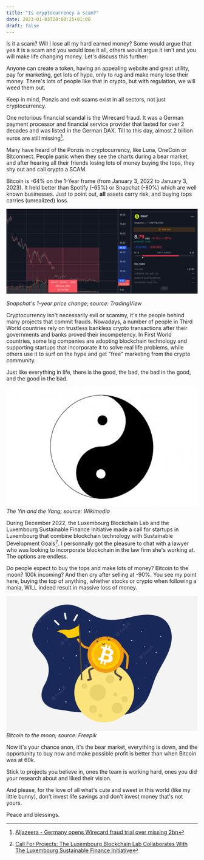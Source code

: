 ```yaml
---
title: "Is cryptocurrency a scam?"
date: 2023-01-03T20:00:25+01:00
draft: false
---
```

Is it a scam? Will I lose all my hard earned money? Some would argue that yes it is a scam and you would lose it all, others would argue it isn't and you will make life changing money. Let's discuss this further:

Anyone can create a token, having an appealing website and great utility, pay for marketing, get lots of hype, only to rug and make many lose their money. There's lots of people like that in crypto, but with regulation, we will weed them out. 

Keep in mind, Ponzis and exit scams exist in all sectors, not just cryptocurrency. 

One notorious financial scandal is the Wirecard fraud. It was a German payment processor and financial service provider that lasted for over 2 decades and was listed in the German DAX. Till to this day, almost 2 billion euros are still missing[^1].

Many have heard of the Ponzis in cryptocurrency, like Luna, OneCoin or Bitconnect. People panic when they see the charts during a bear market, and after hearing all their friends losing lots of money buying the tops, they shy out and call crypto a SCAM.

Bitcoin is -64% on the 1-Year frame (from January 3, 2022 to January 3, 2023). It held better than Spotify (-65%) or Snapchat (-80%) which are well known businesses. Just to point out, **all** assets carry risk, and buying tops carries (unrealized) loss.

![Snapchat-1year-chart](/images/snap-1y.jpg)

*Snapchat's 1-year price change; source: TradingView*

Cryptocurrency isn't necessarily evil or scammy, it's the people behind many projects that commit frauds. Nowadays, a number of people in Third World countries rely on trustless bankless crypto transactions after their governments and banks proved their incompetency. In First World countries, some big companies are adopting blockchain technology and supporting startups that incorporate it to solve real life problems, while others use it to surf on the hype and get "free" marketing from the crypto community.

Just like everything in life, there is the good, the bad, the bad in the good, and the good in the bad.

![yin-yang](/images/yinyang.jpg)
*The Yin and the Yang; source: Wikimedia*

During December 2022, the Luxembourg Blockchain Lab and the Luxembourg Sustainable Finance Initiative made a call for startups in Luxembourg that combine blockchain technology with Sustainable Development Goals[^2]. I personnally got the pleasure to chat with a lawyer who was looking to incorporate blockchain in the law firm she's working at. The options are endless. 

Do people expect to buy the tops and make lots of money? Bitcoin to the moon? 100k incoming? And then cry after selling at -90%. You see my point here, buying the top of anything, whether stocks or crypto when following a mania, WILL indeed result in massive loss of money.

![bitcoin-moon](/images/bitcoin-moon.jpg)
*Bitcoin to the moon; source: Freepik*

Now it's your chance anon, it's the bear market, everything is down, and the opportunity to buy now and make possible profit is better than when Bitcoin was at 60k.
  
Stick to projects you believe in, ones the team is working hard, ones you did your research about and liked their vision. 

And please, for the love of all what's cute and sweet in this world (like my little bunny), don't invest life savings and don't invest money that's not yours.

Peace and blessings.

[^1]: [Aljazeera - Germany opens Wirecard fraud trial over missing 2bn](https://www.aljazeera.com/economy/2022/12/8/germany-opens-wirecard-fraud-trial-over-missing-2bn)
[^2]: [Call For Projects: The Luxembourg Blockchain Lab Collaborates With The Luxembourg Sustainable Finance Initiative](https://www.siliconluxembourg.lu/call-for-projects-the-luxembourg-blockchain-lab-collaborates-with-the-luxembourg-sustainable-finance-initiative/)
